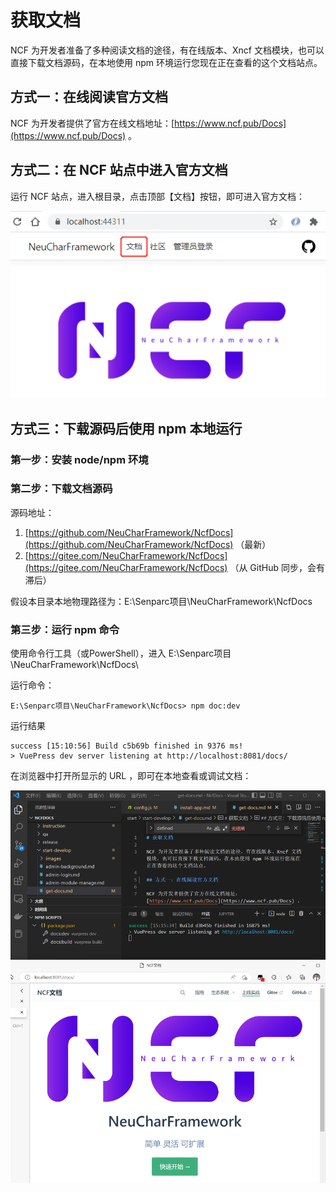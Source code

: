 # 获取文档

NCF 为开发者准备了多种阅读文档的途径，有在线版本、Xncf 文档模块，也可以直接下载文档源码，在本地使用 npm 环境运行您现在正在查看的这个文档站点。

## 方式一：在线阅读官方文档

NCF 为开发者提供了官方在线文档地址：[https://www.ncf.pub/Docs](https://www.ncf.pub/Docs) 。

## 方式二：在 NCF 站点中进入官方文档

运行 NCF 站点，进入根目录，点击顶部【文档】按钮，即可进入官方文档：

<img src="./images/get-docs/01.png" />

## 方式三：下载源码后使用 npm 本地运行

### 第一步：安装 node/npm 环境

### 第二步：下载文档源码

源码地址：

1. [https://github.com/NeuCharFramework/NcfDocs](https://github.com/NeuCharFramework/NcfDocs) （最新）
2. [https://gitee.com/NeuCharFramework/NcfDocs](https://gitee.com/NeuCharFramework/NcfDocs) （从 GitHub 同步，会有滞后）

假设本目录本地物理路径为：E:\Senparc项目\NeuCharFramework\NcfDocs

### 第三步：运行 npm 命令

使用命令行工具（或PowerShell），进入 E:\Senparc项目\NeuCharFramework\NcfDocs\

运行命令：

```
E:\Senparc项目\NeuCharFramework\NcfDocs> npm doc:dev
```

运行结果

```
success [15:10:56] Build c5b69b finished in 9376 ms!
> VuePress dev server listening at http://localhost:8081/docs/
```

在浏览器中打开所显示的 URL ，即可在本地查看或调试文档：

<img src="./images/get-docs/02.png" /><br>
